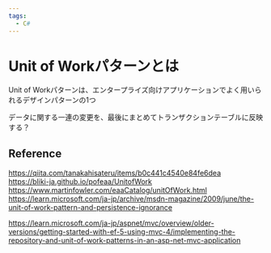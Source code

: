 ```yaml
---
tags:  
  - C#
---
```


# Unit of Workパターンとは

Unit of Workパターンは、エンタープライズ向けアプリケーションでよく用いられるデザインパターンの1つ

データに関する一連の変更を、最後にまとめてトランザクションテーブルに反映する？

## Reference
https://qiita.com/tanakahisateru/items/b0c441c4540e84fe6dea
https://bliki-ja.github.io/pofeaa/UnitofWork
https://www.martinfowler.com/eaaCatalog/unitOfWork.html
https://learn.microsoft.com/ja-jp/archive/msdn-magazine/2009/june/the-unit-of-work-pattern-and-persistence-ignorance


https://learn.microsoft.com/ja-jp/aspnet/mvc/overview/older-versions/getting-started-with-ef-5-using-mvc-4/implementing-the-repository-and-unit-of-work-patterns-in-an-asp-net-mvc-application